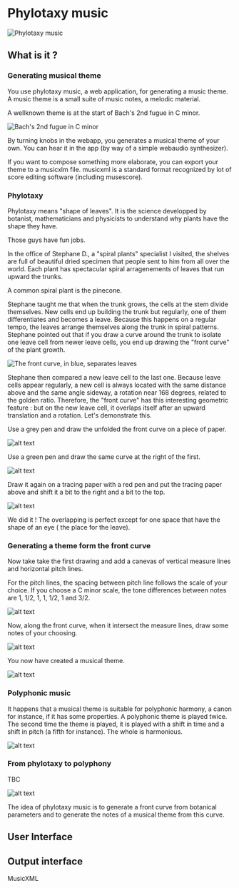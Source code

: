 # Phylotaxy music

![Phylotaxy music](image.png)

## What is it ?

### Generating musical theme

You use phylotaxy music, a web application, for 
generating a music
theme. A music theme is a small suite 
of music notes, a melodic material.

 A wellknown theme is at the start of Bach's 2nd 
 fugue in C minor.

 ![Bach's 2nd fugue in C minor](image-1.png)

By turning 
knobs in the webapp, you generates 
a musical theme of your own. 
You can hear it in the app 
(by way of a simple 
webaudio synthesizer).

If you want to compose something 
more elaborate, you can export
your theme
to a musicxlm file. 
musicxml is a standard 
format recognized by
lot of score editing 
software (including musescore).

### Phylotaxy

Phylotaxy means "shape of leaves". 
It is the 
science developped by botanist, 
mathematicians and physicists 
to understand why plants
have the shape they have.

Those guys have fun jobs.

In the office of Stephane D.,
a "spiral plants" specialist I 
visited, the shelves are full of 
beautiful 
dried specimen that people 
sent to him
from all over the world. 
Each plant has spectacular
spiral arragenements of leaves
that run upward the trunks.

A common spiral plant is the pinecone.

Stephane taught me that when 
the trunk grows, 
the cells
at the stem divide themselves. New cells
 end up building
the trunk but regularly, 
one of them differentiates and
becomes a leave. 
Because this happens on a regular tempo, 
the leaves arrange themselves along 
the trunk
in spiral patterns. 
Stephane pointed out that if you draw
a curve around the trunk to isolate 
one leave cell from
newer leave cells, you end up drawing 
the "front curve"
of the plant growth.

![The front curve, in blue, separates leaves](image-2.png)

Stephane then compared a new leave cell 
to the last one.
Because leave cells appear regularly, 
a new cell is 
always located with the same distance
 above and the
same angle sideway, 
a rotation near 168 degrees, 
related to the golden ratio. 
Therefore, the "front curve" has 
this interesting geometric feature : 
but on the new leave cell,
it overlaps itself
after an upward translation 
and a rotation. Let's demonstrate this.

Use a grey pen and draw the unfolded the front curve on a piece 
of paper.

![alt text](image-9.png)

Use a green pen and draw the same curve at the right of the first.

![alt text](image-8.png)

Draw it again
on a tracing paper with a red pen and put the tracing 
paper above and
shift it a bit to the right and 
a bit to the top.

![alt text](image-10.png)

We did it ! The overlapping 
is perfect 
except for one space that have
the shape of an eye (
the place for the leave).

### Generating a theme form the front curve 

Now take take the first drawing and add a canevas
of vertical measure lines and horizontal pitch lines.

For the pitch lines, the spacing between pitch line
follows the scale of your choice. If you
choose a C minor scale, the tone differences between
notes are 1, 1/2, 1, 1, 1/2, 1 and 3/2.

![alt text](image-3.png)

Now, along the front curve, when it intersect the 
measure lines, 
draw some notes of your choosing.

![alt text](image-4.png)

You now have created a musical theme.

![alt text](image-5.png)

### Polyphonic music

It happens that a musical theme is 
suitable for polyphonic harmony,
a canon for instance, if it has 
some properties. 
A polyphonic theme is played twice.
The second time the theme is played,
it is played with a 
shift in time and a shift in pitch 
(a fifth for instance). 
The whole is harmonious.

![alt text](image-7.png)

### From phylotaxy to polyphony

TBC

![alt text](image-6.png)

The idea of phylotaxy music is to 
generate a front curve from botanical 
parameters and to generate 
the notes of a musical theme from
this curve.

## User Interface

## Output interface

MusicXML



